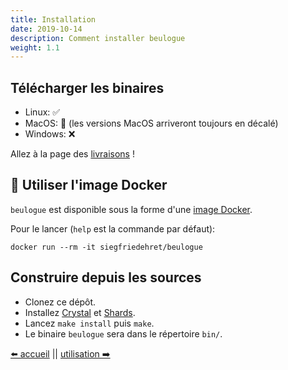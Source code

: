 ```yaml
---
title: Installation
date: 2019-10-14
description: Comment installer beulogue
weight: 1.1
---
```


## Télécharger les binaires

- Linux: :white_check_mark:
- MacOS: :construction: (les versions MacOS arriveront toujours en décalé)
- Windows: :x:

Allez à la page des [livraisons](https://github.com/SiegfriedEhret/beulogue/releases) !

## :whale: Utiliser l'image Docker

`beulogue` est disponible sous la forme d'une [image Docker](https://hub.docker.com/r/siegfriedehret/beulogue).

Pour le lancer (`help` est la commande par défaut):

```shell
docker run --rm -it siegfriedehret/beulogue
```

## Construire depuis les sources

- Clonez ce dépôt.
- Installez [Crystal](https://crystal-lang.org/) et [Shards](https://github.com/crystal-lang/shards).
- Lancez `make install` puis `make`.
- Le binaire `beulogue` sera dans le répertoire `bin/`.

[⬅️ accueil](/fr/) || [utilisation ➡️](/fr/usage/usage.html)